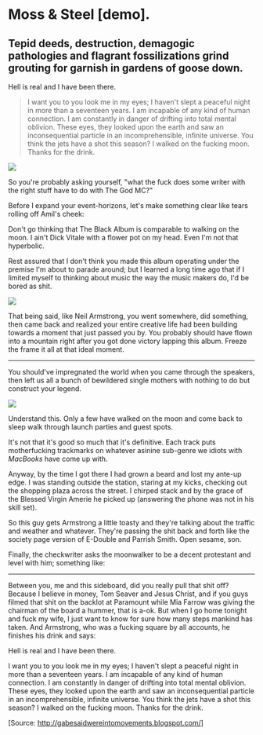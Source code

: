 <div class="col col--main">

<h1 id="moss-steel-demo.">Moss &amp; Steel [demo].</h1>
<h2 id="tepid-deeds-destruction-demagogic-pathologies-and-flagrant-fossilizations-grind-grouting-for-garnish-in-gardens-of-goose-down.">Tepid deeds, destruction, demagogic pathologies and flagrant fossilizations grind grouting for garnish in gardens of goose down.</h2>
<p>Hell is real and I have been there.</p>
<blockquote>
<p>I want you to you look me in my eyes; I haven't slept a peaceful night in more than a seventeen years. I am incapable of any kind of human connection. I am constantly in danger of drifting into total mental oblivion. These eyes, they looked upon the earth and saw an inconsequential particle in an incomprehensible, infinite universe. You think the jets have a shot this season? I walked on the fucking moon. Thanks for the drink.</p>
</blockquote>
<img class="img" src="http://cloud.ahfr.org/22e5b4d0a9872511881f.jpg" />
<p class="u-center">
So you're probably asking yourself, &quot;what the fuck does some writer with the right stuff have to do with The God MC?&quot;
</p>

</div>

<div class="col">

<p>Before I expand your event-horizons, let's make something clear like tears rolling off Amil's cheek:</p>
<p>Don't go thinking that The Black Album is comparable to walking on the moon. I ain't Dick Vitale with a flower pot on my head. Even I'm not that hyperbolic.</p>
<p>Rest assured that I don't think you made this album operating under the premise I'm about to parade around; but I learned a long time ago that if I limited myself to thinking about music the way the music makers do, I'd be bored as shit.</p>
<img class="img img--right" src="http://cloud.ahfr.org/f24929a0407db76c9747.jpg" />
<p>That being said, like Neil Armstrong, you went somewhere, did something, then came back and realized your entire creative life had been building towards a moment that just passed you by. You probably should have flown into a mountain right after you got done victory lapping this album. Freeze the frame it all at that ideal moment.</p>
<hr />
<p>You should've impregnated the world when you came through the speakers, then left us all a bunch of bewildered single mothers with nothing to do but construct your legend.</p>
</div>

<div class="col">

<img class="img img--small" src="http://cloud.ahfr.org/fa1a767d0c98ea5d33f4.jpg" />
<p>Understand this. Only a few have walked on the moon and come back to sleep walk through launch parties and guest spots.</p>
<p>It's not that it's good so much that it's definitive. Each track puts motherfucking trackmarks on whatever asinine sub-genre we idiots with <em>MacBooks</em> have come up with.</p>
<p>Anyway, by the time I got there I had grown a beard and lost my ante-up edge. I was standing outside the station, staring at my kicks, checking out the shopping plaza across the street. I chirped stack and by the grace of the Blessed Virgin Amerie he picked up (answering the phone was not in his skill set).</p>
<p>So this guy gets Armstrong a little toasty and they're talking about the traffic and weather and whatever. They're passing the shit back and forth like the society page version of E-Double and Parrish Smith. Open sesame, son.</p>
<p>Finally, the checkwriter asks the moonwalker to be a decent protestant and level with him; something like:</p>
</div>

<hr />
<p>Between you, me and this sideboard, did you really pull that shit off? Because I believe in money, Tom Seaver and Jesus Christ, and if you guys filmed that shit on the backlot at Paramount while Mia Farrow was giving the chairman of the board a hummer, that is a-ok. But when I go home tonight and fuck my wife, I just want to know for sure how many steps mankind has taken. And Armstrong, who was a fucking square by all accounts, he finishes his drink and says:</p>
<p>Hell is real and I have been there.</p>
<p>I want you to you look me in my eyes; I haven't slept a peaceful night in more than a seventeen years. I am incapable of any kind of human connection. I am constantly in danger of drifting into total mental oblivion. These eyes, they looked upon the earth and saw an inconsequential particle in an incomprehensible, infinite universe. You think the jets have a shot this season? I walked on the fucking moon. Thanks for the drink.</p>
<!-- We're missing the people we need in key places in order to get ahead and truly dominate, but that's OK, because our competitors don't have them either, so no one really gets ahead, and the customers end up with the same middling products over and over. -->

<p>[Source: <a href="http://gabesaidwereintomovements.blogspot.com/">http://gabesaidwereintomovements.blogspot.com/</a>]</p>

